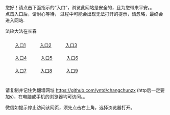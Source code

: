 您好！请点击下面指示的“入口”，浏览此网站是安全的，且为您带来平安。。 <br/>
点击入口后，请耐心等待， 过程中可能会出现无法打开的提示，请忽略，最终会进入网站. </br>

法轮大法在长春<br/>
<div style="padding:10px"><a style="margin:20px" target="_blank" href="https://d2sjk7z4z86anx.cloudfront.net/2Qpsp?xnrujxm" id="ccLink1" rel="nofollow">入口1</a> <a target="_blank" style="margin:20px" href="https://d29epzsgwc4oy7.cloudfront.net/2Qpsp?tniavavy" id="ccLink2" rel="nofollow">入口2</a> <a style="margin:20px" target="_blank" href="https://d1d5e0vpeip8by.cloudfront.net/2Qpsp?pyabfyad" id="ccLink3" rel="nofollow">入口3</a></div>

<div style="padding:10px" ><a style="margin:20px" target="_blank" href="https://d2sjk7z4z86anx.cloudfront.net/2Qpsp?xnrujxm" id="ccLink4" rel="nofollow">入口4</a> <a style="margin:20px" href="https://d29epzsgwc4oy7.cloudfront.net/2Qpsp?tniavavy" target="_blank" id="ccLink5" rel="nofollow">入口5</a> <a style="margin:20px" href="https://d1d5e0vpeip8by.cloudfront.net/2Qpsp?pyabfyad" target="_blank" id="ccLink6" rel="nofollow">入口6</a></div>

<div style="padding:10px"><a style="margin:20px" target="_blank" href="https://d2sjk7z4z86anx.cloudfront.net/2Qpsp?xnrujxm" id="ccLink7" rel="nofollow">入口7</a> <a style="margin:20px" href="https://d29epzsgwc4oy7.cloudfront.net/2Qpsp?tniavavy" target="_blank" id="ccLink8" rel="nofollow">入口8</a> <a style="margin:20px" target="_blank" href="https://d1d5e0vpeip8by.cloudfront.net/2Qpsp?pyabfyad" id="ccLink9" rel="nofollow">入口9</a></div>

<br/>



请复制并记住免翻墙网址 https://github.com/yntd/changchunzx (http后一定要加s)，在电脑或手机的浏览器均可访问。。<br/>

微信如提示停止访问该网页，须先点击右上角，选择浏览器打开。
